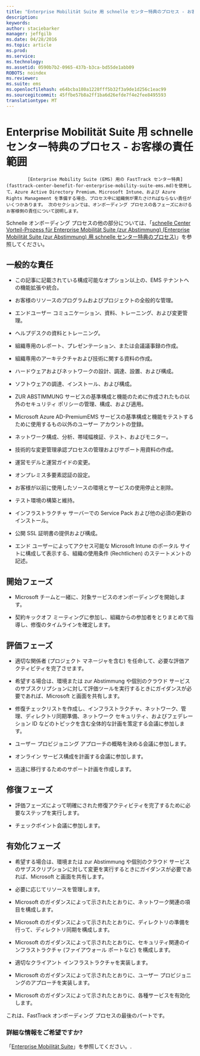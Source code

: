 ```yaml
---
title: "Enterprise Mobilität Suite 用 schnelle センター特典のプロセス - お客様の責任範囲"
description: 
keywords: 
author: staciebarker
manager: jeffgilb
ms.date: 04/28/2016
ms.topic: article
ms.prod: 
ms.service: 
ms.technology: 
ms.assetid: 0590b7b2-0965-437b-b3ca-bd55de1abb09
ROBOTS: noindex
ms.reviewer: 
ms.suite: ems
ms.openlocfilehash: e64bcba180a1228fff5b32f3a9de1d256c1eac99
ms.sourcegitcommit: 45ffbe57b8a2ff1ba6d26efde7f4e2fee8495593
translationtype: MT
---
```

# <a name="enterprise-mobility-suite-fasttrack---"></a>Enterprise Mobilität Suite 用 schnelle センター特典のプロセス - お客様の責任範囲


            [Enterprise Mobility Suite (EMS) 用の FastTrack センター特典](fasttrack-center-benefit-for-enterprise-mobility-suite-ems.md)を使用して、Azure Active Directory Premium、Microsoft Intune、および Azure Rights Management を準備する場合、プロセス中に組織側が果たさければならない責任がいくつかあります。 次のセクションでは、オンボーディング プロセスの各フェーズにおけるお客様側の責任について説明します。

Schnelle オンボーディング プロセスの他の部分については、「[schnelle Center Vorteil-Prozess für Enterprise Mobilität Suite (zur Abstimmung) (Enterprise Mobilität Suite (zur Abstimmung) 用 schnelle センター特典のプロセス)](fasttrack-center-benefit-process-for-enterprise-mobility-suite-ems.md)」を参照してください。

## <a name=""></a>一般的な責任

-   この記事に記載されている構成可能なオプション以上の、EMS テナントへの機能拡張や統合。

-   お客様のリソースのプログラムおよびプロジェクトの全般的な管理。

-   エンドユーザー コミュニケーション、資料、トレーニング、および変更管理。

-   ヘルプデスクの資料とトレーニング。

-   組織専用のレポート、プレゼンテーション、または会議議事録の作成。

-   組織専用のアーキテクチャおよび技術に関する資料の作成。

-   ハードウェアおよびネットワークの設計、調達、設置、および構成。

-   ソフトウェアの調達、インストール、および構成。

-   ZUR ABSTIMMUNG サービスの基準構成と機能のために作成されたもの以外のセキュリティ ポリシーの管理、構成、および適用。

-   Microsoft Azure AD-PremiumEMS サービスの基準構成と機能をテストするために使用するもの以外のユーザー アカウントの登録。

-   ネットワーク構成、分析、帯域幅検証、テスト、およびモニター。

-   技術的な変更管理承認プロセスの管理およびサポート用資料の作成。

-   運営モデルと運営ガイドの変更。

-   オンプレミス多要素認証の設定。

-   お客様が以前に使用したソースの環境とサービスの使用停止と削除。

-   テスト環境の構築と維持。

-   インフラストラクチャ サーバーでの Service Pack および他の必須の更新のインストール。

-   公開 SSL 証明書の提供および構成。

-   エンド ユーザーによってアクセス可能な Microsoft Intune のポータル サイトに構成して表示する、組織の使用条件 (Rechtlichen) のステートメントの記述。

## <a name=""></a>開始フェーズ

-   Microsoft チームと一緒に、対象サービスのオンボーディングを開始します。

-   契約キックオフ ミーティングに参加し、組織からの参加者をとりまとめて指導し、修復のタイムラインを確定します。

## <a name=""></a>評価フェーズ

-   適切な関係者 (プロジェクト マネージャを含む) を任命して、必要な評価アクティビティを完了させます。

-   希望する場合は、環境または zur Abstimmung や個別のクラウド サービスのサブスクリプションに対して評価ツールを実行するときにガイダンスが必要であれば、Microsoft と画面を共有します。

-   修復チェックリストを作成し、インフラストラクチャ、ネットワーク、管理、ディレクトリ同期準備、ネットワーク セキュリティ、およびフェデレーション ID などのトピックを含む全体的な計画を策定する会議に参加します。

-   ユーザー プロビジョニング アプローチの概略を決める会議に参加します。

-   オンライン サービス構成を計画する会議に参加します。

-   迅速に移行するためのサポート計画を作成します。

## <a name=""></a>修復フェーズ

-   評価フェーズによって明確にされた修復アクティビティを完了するために必要なステップを実行します。

-   チェックポイント会議に参加します。

## <a name=""></a>有効化フェーズ

-   希望する場合は、環境または zur Abstimmung や個別のクラウド サービスのサブスクリプションに対して変更を実行するときにガイダンスが必要であれば、Microsoft と画面を共有します。

-   必要に応じてリソースを管理します。

-   Microsoft のガイダンスによって示されたとおりに、ネットワーク関連の項目を構成します。

-   Microsoft のガイダンスによって示されたとおりに、ディレクトリの準備を行って、ディレクトリ同期を構成します。

-   Microsoft のガイダンスによって示されたとおりに、セキュリティ関連のインフラストラクチャ (ファイアウォール ポートなど) を構成します。

-   適切なクライアント インフラストラクチャを実装します。

-   Microsoft のガイダンスによって示されたとおりに、ユーザー プロビジョニングのアプローチを実装します。

-   Microsoft のガイダンスによって示されたとおりに、各種サービスを有効化します。

これは、FastTrack オンボーディング プロセスの最後のパートです。

### <a name=""></a>詳細な情報をご希望ですか?
「[Enterprise Mobilität Suite](https://www.microsoft.com/en-us/server-cloud/enterprise-mobility/overview.aspx)」を参照してください。.

